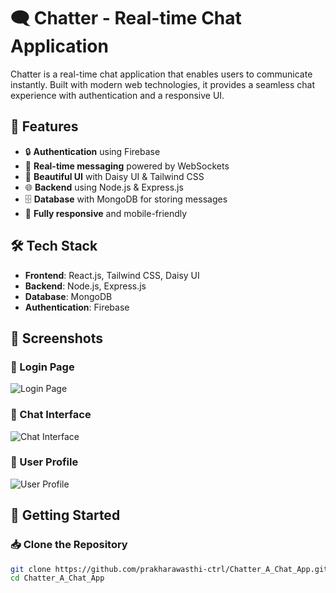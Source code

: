 # 🗨️ Chatter - Real-time Chat Application

Chatter is a real-time chat application that enables users to communicate instantly. Built with modern web technologies, it provides a seamless chat experience with authentication and a responsive UI.

## 🚀 Features
- 🔒 **Authentication** using Firebase
- 💬 **Real-time messaging** powered by WebSockets
- 🎨 **Beautiful UI** with Daisy UI & Tailwind CSS
- 🌐 **Backend** using Node.js & Express.js
- 🗄️ **Database** with MongoDB for storing messages
- 📱 **Fully responsive** and mobile-friendly

## 🛠️ Tech Stack
- **Frontend**: React.js, Tailwind CSS, Daisy UI
- **Backend**: Node.js, Express.js
- **Database**: MongoDB
- **Authentication**: Firebase

## 📸 Screenshots

### 🔐 Login Page
![Login Page](https://github.com/prakharawasthi-ctrl/Chatter_A_Chat_App/assets/3cd6a231-eab6-422c-bb9c-054965423a5b)

### 📩 Chat Interface
![Chat Interface](https://github.com/prakharawasthi-ctrl/Chatter_A_Chat_App/assets/1d156d79-20a0-4a52-aeae-1b5ed1c27dd9)

### 📜 User Profile
![User Profile](https://github.com/prakharawasthi-ctrl/Chatter_A_Chat_App/assets/ba87f2d1-20a9-4f6f-b513-48e86b1fff55)

## 🎯 Getting Started

### 📥 Clone the Repository
```bash
git clone https://github.com/prakharawasthi-ctrl/Chatter_A_Chat_App.git
cd Chatter_A_Chat_App
